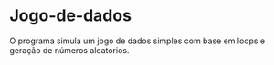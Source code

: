 # Jogo-de-dados
O programa simula um jogo de dados simples com base em loops e geração de números aleatorios.
